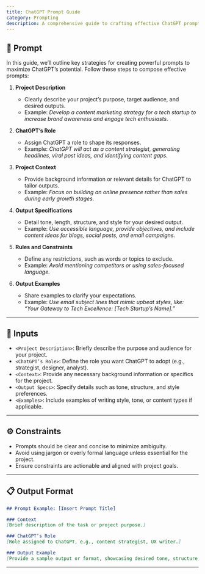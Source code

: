 ```yaml
---
title: ChatGPT Prompt Guide
category: Prompting
description: A comprehensive guide to crafting effective ChatGPT prompts for optimal outputs, including foundational strategies and advanced techniques.
---
```


## 🔧 Prompt

In this guide, we’ll outline key strategies for creating powerful prompts to maximize ChatGPT’s potential. Follow these steps to compose effective prompts:

1. **Project Description**  
   - Clearly describe your project’s purpose, target audience, and desired outputs.
   - Example: *Develop a content marketing strategy for a tech startup to increase brand awareness and engage tech enthusiasts.*

2. **ChatGPT’s Role**  
   - Assign ChatGPT a role to shape its responses.  
   - Example: *ChatGPT will act as a content strategist, generating headlines, viral post ideas, and identifying content gaps.*

3. **Project Context**  
   - Provide background information or relevant details for ChatGPT to tailor outputs.  
   - Example: *Focus on building an online presence rather than sales during early growth stages.*

4. **Output Specifications**  
   - Detail tone, length, structure, and style for your desired output.  
   - Example: *Use accessible language, provide objectives, and include content ideas for blogs, social posts, and email campaigns.*

5. **Rules and Constraints**  
   - Define any restrictions, such as words or topics to exclude.  
   - Example: *Avoid mentioning competitors or using sales-focused language.*

6. **Output Examples**  
   - Share examples to clarify your expectations.  
   - Example: *Use email subject lines that mimic upbeat styles, like: “Your Gateway to Tech Excellence: [Tech Startup’s Name].”*

---

## 🧩 Inputs

- `<Project Description>`: Briefly describe the purpose and audience for your project.  
- `<ChatGPT’s Role>`: Define the role you want ChatGPT to adopt (e.g., strategist, designer, analyst).  
- `<Context>`: Provide any necessary background information or specifics for the project.  
- `<Output Specs>`: Specify details such as tone, structure, and style preferences.  
- `<Examples>`: Include examples of writing style, tone, or content types if applicable.

---

## ⚙️ Constraints

- Prompts should be clear and concise to minimize ambiguity.  
- Avoid using jargon or overly formal language unless essential for the project.  
- Ensure constraints are actionable and aligned with project goals.  

---

## 📋 Output Format

```markdown
## Prompt Example: [Insert Prompt Title]

### Context
[Brief description of the task or project purpose.]

### ChatGPT’s Role
[Role assigned to ChatGPT, e.g., content strategist, UX writer.]

### Output Example
[Provide a sample output or format, showcasing desired tone, structure, and style.]
```

---
